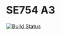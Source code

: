 # SE754 A3
[![Build Status](https://travis-ci.com/darcycox97/SE754_A3.svg?branch=master)](https://travis-ci.com/darcycox97/SE754_A3)
